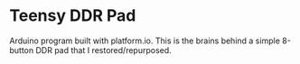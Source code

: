 # Teensy DDR Pad

Arduino program built with platform.io. This is the brains behind a simple
8-button DDR pad that I restored/repurposed.
